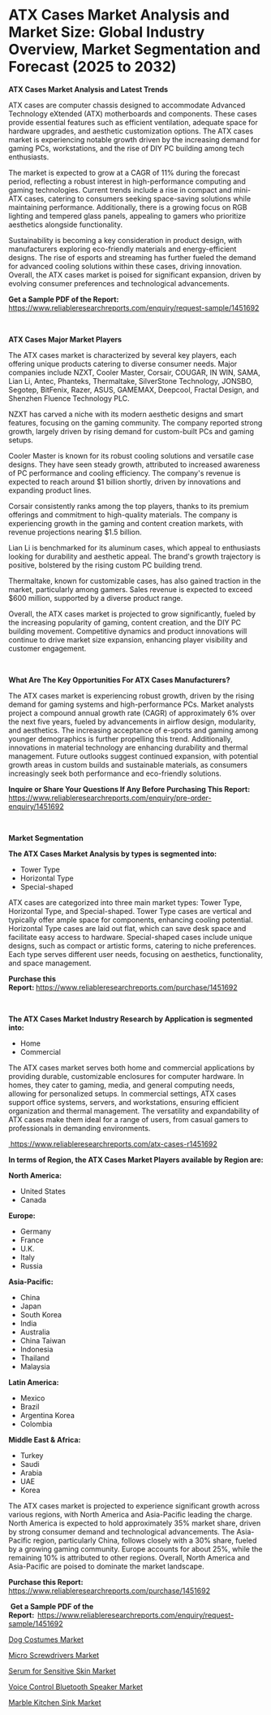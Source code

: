 <p><h1>ATX Cases Market Analysis and Market Size: Global Industry Overview, Market Segmentation and Forecast (2025 to 2032)</h1></p><p><strong>ATX Cases Market Analysis and Latest Trends</strong></p>
<p><p>ATX cases are computer chassis designed to accommodate Advanced Technology eXtended (ATX) motherboards and components. These cases provide essential features such as efficient ventilation, adequate space for hardware upgrades, and aesthetic customization options. The ATX cases market is experiencing notable growth driven by the increasing demand for gaming PCs, workstations, and the rise of DIY PC building among tech enthusiasts.</p><p>The market is expected to grow at a CAGR of 11% during the forecast period, reflecting a robust interest in high-performance computing and gaming technologies. Current trends include a rise in compact and mini-ATX cases, catering to consumers seeking space-saving solutions while maintaining performance. Additionally, there is a growing focus on RGB lighting and tempered glass panels, appealing to gamers who prioritize aesthetics alongside functionality.</p><p>Sustainability is becoming a key consideration in product design, with manufacturers exploring eco-friendly materials and energy-efficient designs. The rise of esports and streaming has further fueled the demand for advanced cooling solutions within these cases, driving innovation. Overall, the ATX cases market is poised for significant expansion, driven by evolving consumer preferences and technological advancements.</p></p>
<p><strong>Get a Sample PDF of the Report:&nbsp;</strong> <a href="https://www.reliableresearchreports.com/enquiry/request-sample/1451692?utm_campaign=9&utm_medium=2&utm_source=Github&utm_content=ia&utm_term=04042025&utm_id=atx-cases">https://www.reliableresearchreports.com/enquiry/request-sample/1451692</a></p>
<p>&nbsp;</p>
<p><strong>ATX Cases Major Market Players</strong></p>
<p><p>The ATX cases market is characterized by several key players, each offering unique products catering to diverse consumer needs. Major companies include NZXT, Cooler Master, Corsair, COUGAR, IN WIN, SAMA, Lian Li, Antec, Phanteks, Thermaltake, SilverStone Technology, JONSBO, Segotep, BitFenix, Razer, ASUS, GAMEMAX, Deepcool, Fractal Design, and Shenzhen Fluence Technology PLC.</p><p>NZXT has carved a niche with its modern aesthetic designs and smart features, focusing on the gaming community. The company reported strong growth, largely driven by rising demand for custom-built PCs and gaming setups.</p><p>Cooler Master is known for its robust cooling solutions and versatile case designs. They have seen steady growth, attributed to increased awareness of PC performance and cooling efficiency. The company's revenue is expected to reach around $1 billion shortly, driven by innovations and expanding product lines.</p><p>Corsair consistently ranks among the top players, thanks to its premium offerings and commitment to high-quality materials. The company is experiencing growth in the gaming and content creation markets, with revenue projections nearing $1.5 billion.</p><p>Lian Li is benchmarked for its aluminum cases, which appeal to enthusiasts looking for durability and aesthetic appeal. The brand's growth trajectory is positive, bolstered by the rising custom PC building trend.</p><p>Thermaltake, known for customizable cases, has also gained traction in the market, particularly among gamers. Sales revenue is expected to exceed $600 million, supported by a diverse product range.</p><p>Overall, the ATX cases market is projected to grow significantly, fueled by the increasing popularity of gaming, content creation, and the DIY PC building movement. Competitive dynamics and product innovations will continue to drive market size expansion, enhancing player visibility and customer engagement.</p></p>
<p>&nbsp;</p>
<p><strong>What Are The Key Opportunities For ATX Cases Manufacturers?</strong></p>
<p><p>The ATX cases market is experiencing robust growth, driven by the rising demand for gaming systems and high-performance PCs. Market analysts project a compound annual growth rate (CAGR) of approximately 6% over the next five years, fueled by advancements in airflow design, modularity, and aesthetics. The increasing acceptance of e-sports and gaming among younger demographics is further propelling this trend. Additionally, innovations in material technology are enhancing durability and thermal management. Future outlooks suggest continued expansion, with potential growth areas in custom builds and sustainable materials, as consumers increasingly seek both performance and eco-friendly solutions.</p></p>
<p><strong>Inquire or Share Your Questions If Any Before Purchasing This Report:</strong> <a href="https://www.reliableresearchreports.com/enquiry/pre-order-enquiry/1451692?utm_campaign=9&utm_medium=2&utm_source=Github&utm_content=ia&utm_term=04042025&utm_id=atx-cases">https://www.reliableresearchreports.com/enquiry/pre-order-enquiry/1451692</a></p>
<p>&nbsp;</p>
<p><strong>Market Segmentation</strong></p>
<p><strong>The ATX Cases Market Analysis by types is segmented into:</strong></p>
<p><ul><li>Tower Type</li><li>Horizontal Type</li><li>Special-shaped</li></ul></p>
<p><p>ATX cases are categorized into three main market types: Tower Type, Horizontal Type, and Special-shaped. Tower Type cases are vertical and typically offer ample space for components, enhancing cooling potential. Horizontal Type cases are laid out flat, which can save desk space and facilitate easy access to hardware. Special-shaped cases include unique designs, such as compact or artistic forms, catering to niche preferences. Each type serves different user needs, focusing on aesthetics, functionality, and space management.</p></p>
<p><strong>Purchase this Report:&nbsp;</strong><a href="https://www.reliableresearchreports.com/purchase/1451692?utm_campaign=9&utm_medium=2&utm_source=Github&utm_content=ia&utm_term=04042025&utm_id=atx-cases">https://www.reliableresearchreports.com/purchase/1451692</a></p>
<p>&nbsp;</p>
<p><strong>The ATX Cases Market Industry Research by Application is segmented into:</strong></p>
<p><ul><li>Home</li><li>Commercial</li></ul></p>
<p><p>The ATX cases market serves both home and commercial applications by providing durable, customizable enclosures for computer hardware. In homes, they cater to gaming, media, and general computing needs, allowing for personalized setups. In commercial settings, ATX cases support office systems, servers, and workstations, ensuring efficient organization and thermal management. The versatility and expandability of ATX cases make them ideal for a range of users, from casual gamers to professionals in demanding environments.</p></p>
<p><a href="https://www.reliableresearchreports.com/atx-cases-r1451692?utm_campaign=9&utm_medium=2&utm_source=Github&utm_content=ia&utm_term=04042025&utm_id=atx-cases">&nbsp;https://www.reliableresearchreports.com/atx-cases-r1451692</a></p>
<p><strong>In terms of Region, the ATX Cases Market Players available by Region are:</strong></p>
<p>
    <p> <strong> North America: </strong>
        <ul>
            <li>United States</li>
            <li>Canada</li>
        </ul>
        </p> 
    <p> <strong> Europe: </strong>
        <ul>
            <li>Germany</li>
            <li>France</li>
            <li>U.K.</li>
            <li>Italy</li>
            <li>Russia</li>
        </ul>
        </p> 
    <p> <strong> Asia-Pacific: </strong>
        <ul>
            <li>China</li>
            <li>Japan</li>
            <li>South Korea</li>
            <li>India</li>
            <li>Australia</li>
            <li>China Taiwan</li>
            <li>Indonesia</li>
            <li>Thailand</li>
            <li>Malaysia</li>
        </ul>
        </p> 
    <p> <strong> Latin America: </strong>
        <ul>
            <li>Mexico</li>
            <li>Brazil</li>
            <li>Argentina Korea</li>
            <li>Colombia</li>
        </ul>
        </p> 
    <p> <strong> Middle East & Africa: </strong>
        <ul>
            <li>Turkey</li>
            <li>Saudi</li>
            <li>Arabia</li>
            <li>UAE</li>
            <li>Korea</li>
        </ul>
    </p>
    </p>
<p><p>The ATX cases market is projected to experience significant growth across various regions, with North America and Asia-Pacific leading the charge. North America is expected to hold approximately 35% market share, driven by strong consumer demand and technological advancements. The Asia-Pacific region, particularly China, follows closely with a 30% share, fueled by a growing gaming community. Europe accounts for about 25%, while the remaining 10% is attributed to other regions. Overall, North America and Asia-Pacific are poised to dominate the market landscape.</p></p>
<p><strong>Purchase this Report: </strong><a href="https://www.reliableresearchreports.com/purchase/1451692?utm_campaign=9&utm_medium=2&utm_source=Github&utm_content=ia&utm_term=04042025&utm_id=atx-cases">https://www.reliableresearchreports.com/purchase/1451692</a></p>
<p>&nbsp;<strong>Get a Sample PDF of the Report:&nbsp;&nbsp;</strong><a href="https://www.reliableresearchreports.com/enquiry/request-sample/1451692?utm_campaign=9&utm_medium=2&utm_source=Github&utm_content=ia&utm_term=04042025&utm_id=atx-cases">https://www.reliableresearchreports.com/enquiry/request-sample/1451692</a></p>
<p><strong></strong></p>
<p><p><a href="https://github.com/forgazerbyjt/Market-Research-Report-List-1/blob/main/dog-costumes-market.md?utm_campaign=9&utm_medium=2&utm_source=Github&utm_content=ia&utm_term=04042025&utm_id=atx-cases">Dog Costumes Market</a></p><p><a href="https://github.com/merkinedry7b/Market-Research-Report-List-1/blob/main/micro-screwdrivers-market.md?utm_campaign=9&utm_medium=2&utm_source=Github&utm_content=ia&utm_term=04042025&utm_id=atx-cases">Micro Screwdrivers Market</a></p><p><a href="https://github.com/ogbadujonito22/Market-Research-Report-List-1/blob/main/serum-for-sensitive-skin-market.md?utm_campaign=9&utm_medium=2&utm_source=Github&utm_content=ia&utm_term=04042025&utm_id=atx-cases">Serum for Sensitive Skin Market</a></p><p><a href="https://github.com/lemiranajd/Market-Research-Report-List-1/blob/main/voice-control-bluetooth-speaker-market.md?utm_campaign=9&utm_medium=2&utm_source=Github&utm_content=ia&utm_term=04042025&utm_id=atx-cases">Voice Control Bluetooth Speaker Market</a></p><p><a href="https://github.com/pichuaadh0/Market-Research-Report-List-1/blob/main/marble-kitchen-sink-market.md?utm_campaign=9&utm_medium=2&utm_source=Github&utm_content=ia&utm_term=04042025&utm_id=atx-cases">Marble Kitchen Sink Market</a></p></p>